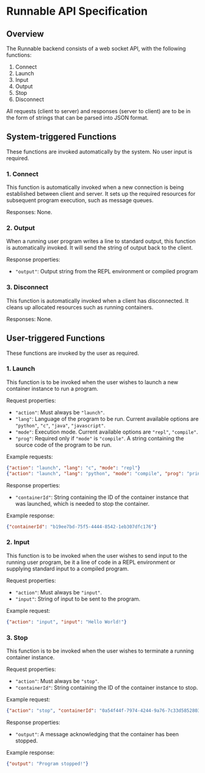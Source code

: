 # Runnable API Specification

## Overview 

The Runnable backend consists of a web socket API, with the following functions:
1. Connect
2. Launch
3. Input
4. Output
5. Stop
6. Disconnect

All requests (client to server) and responses (server to client) are to be in the form of strings that can be parsed into JSON format.

## System-triggered Functions

These functions are invoked automatically by the system. No user input is required.

### 1. Connect

This function is automatically invoked when a new connection is being established between client and server. It sets up the required resources for subsequent program execution, such as message queues.

Responses: None.

### 2. Output

When a running user program writes a line to standard output, this function is automatically invoked. It will send the string of output back to the client.

Response properties:
- `"output"`: Output string from the REPL environment or compiled program

### 3. Disconnect

This function is automatically invoked when a client has disconnected. It cleans up allocated resources such as running containers.

Responses: None.

## User-triggered Functions

These functions are invoked by the user as required.

### 1. Launch

This function is to be invoked when the user wishes to launch a new container instance to run a program.

Request properties:
- `"action"`: Must always be `"launch"`.
- `"lang"`: Language of the program to be run. Current available options are `"python"`, `"c"`, `"java"`, `"javascript"`.
- `"mode"`: Execution mode. Current available options are `"repl"`, `"compile"`.
- `"prog"`: Required only if `"mode"` is `"compile"`. A string containing the source code of the program to be run.

Example requests:
```json
{"action": "launch", "lang": "c", "mode": "repl"}
{"action": "launch", "lang": "python", "mode": "compile", "prog": "print(input())"}
```

Response properties:
- `"containerId"`: String containing the ID of the container instance that was launched, which is needed to stop the container.

Example response:
```json
{"containerId": "b19ee7bd-75f5-4444-8542-1eb307dfc176"}
```

### 2. Input

This function is to be invoked when the user wishes to send input to the running user program, be it a line of code in a REPL environment or supplying standard input to a compiled program.

Request properties:
- `"action"`: Must always be `"input"`.
- `"input"`: String of input to be sent to the program.

Example request:
```json
{"action": "input", "input": "Hello World!"}
```

### 3. Stop

This function is to be invoked when the user wishes to terminate a running container instance. 

Request properties:
- `"action"`: Must always be `"stop"`.
- `"containerId"`: String containing the ID of the container instance to stop.

Example request:
```json
{"action": "stop", "containerId": "0a54f44f-7974-4244-9a76-7c33d5852803"}
```

Response properties:
- `"output"`: A message acknowledging that the container has been stopped.

Example response:
```json
{"output": "Program stopped!"}
```
